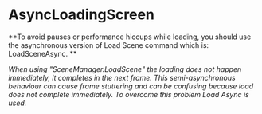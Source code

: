 # AsyncLoadingScreen
 
**To avoid pauses or performance hiccups while loading, you should use the asynchronous version of Load Scene command which is: LoadSceneAsync. **

*When using "SceneManager.LoadScene" the loading does not happen immediately, it completes in the next frame. This semi-asynchronous behaviour can cause frame stuttering and can be confusing because load does not complete immediately. To overcome this problem Load Async is used.*

